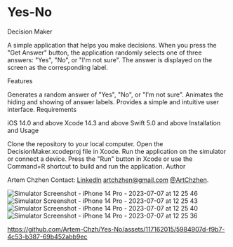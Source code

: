 # Yes-No
Decision Maker

A simple application that helps you make decisions. When you press the "Get Answer" button, the application randomly selects one of three answers: "Yes", "No", or "I'm not sure". The answer is displayed on the screen as the corresponding label.

Features

Generates a random answer of "Yes", "No", or "I'm not sure".
Animates the hiding and showing of answer labels.
Provides a simple and intuitive user interface.
Requirements

iOS 14.0 and above
Xcode 14.3 and above
Swift 5.0 and above
Installation and Usage

Clone the repository to your local computer.
Open the DecisionMaker.xcodeproj file in Xcode.
Run the application on the simulator or connect a device.
Press the "Run" button in Xcode or use the Command+R shortcut to build and run the application.
Author

Artem Chzhen
Contact:
[LinkedIn](https://www.linkedin.com/in/artem-chzhen-2926b7264/)
[artchzhen@gmail.com](mailto:artchzhen@gmail.com)
[@ArtChzhen](https://t.me/ArtChzhen).

![Simulator Screenshot - iPhone 14 Pro - 2023-07-07 at 12 25 46](https://github.com/Artem-Chzh/Yes-No/assets/117162015/f576d87a-29ff-47e9-a596-e8ce084dd2df)
![Simulator Screenshot - iPhone 14 Pro - 2023-07-07 at 12 25 43](https://github.com/Artem-Chzh/Yes-No/assets/117162015/b033a34d-17b1-4330-bb84-0956d0249067)
![Simulator Screenshot - iPhone 14 Pro - 2023-07-07 at 12 25 40](https://github.com/Artem-Chzh/Yes-No/assets/117162015/eb01014e-9404-4bae-9c35-01391e79ddaf)
![Simulator Screenshot - iPhone 14 Pro - 2023-07-07 at 12 25 36](https://github.com/Artem-Chzh/Yes-No/assets/117162015/c4a379dd-4bbb-4ef4-bc68-067110e3188e)


https://github.com/Artem-Chzh/Yes-No/assets/117162015/5984907d-f9b7-4c53-b387-69b452abb9ec


